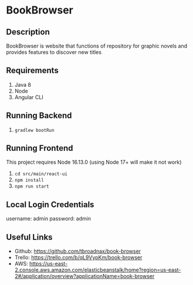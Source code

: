 # BookBrowser

## Description
BookBrowser is website that functions of repository for graphic novels and provides features to discover new titles

## Requirements
1. Java 8
2. Node
3. Angular CLI

## Running Backend
1. `gradlew bootRun`

## Running Frontend

This project requires Node 16.13.0 (using Node 17+ will make it not work)

1. `cd src/main/react-ui`
2. `npm install`
2. `npm run start`

## Local Login Credentials
username: admin
password: admin

## Useful Links
- Github: https://github.com/tbroadnax/book-browser
- Trello: https://trello.com/b/qL9VypKm/book-browser
- AWS: https://us-east-2.console.aws.amazon.com/elasticbeanstalk/home?region=us-east-2#/application/overview?applicationName=book-browser